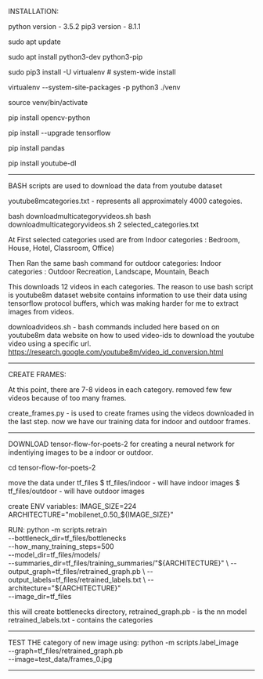 INSTALLATION:

python version - 3.5.2
pip3 version   - 8.1.1

sudo apt update

sudo apt install python3-dev python3-pip

sudo pip3 install -U virtualenv  # system-wide install

virtualenv --system-site-packages -p python3 ./venv

source venv/bin/activate

pip install opencv-python

pip install --upgrade tensorflow

pip install pandas

pip install youtube-dl

_______________________________________________________
BASH scripts are used to download the data from youtube dataset

youtube8mcategories.txt - represents all approximately 4000 categoies.

bash downloadmulticategoryvideos.sh <number-of-videos-per-category> <selected-category-file-name>
bash downloadmulticategoryvideos.sh 2 selected_categories.txt

At First selected categories used are from 
Indoor categories : Bedroom, House, Hotel, Classroom, Office)

Then Ran the same bash command for outdoor categories:
Indoor categories : Outdoor Recreation, Landscape, Mountain, Beach

This downloads 12 videos in each categories. 
The reason to use bash script is youtube8m dataset website contains information to use their data using tensorflow protocol buffers, which was making harder for me to extract images from videos.

downloadvideos.sh - bash commands included here based on on youtube8m data website on how to used video-ids to download the youtube video using a specific url. https://research.google.com/youtube8m/video_id_conversion.html

------------------------------------------------------------------------------
CREATE FRAMES:

At this point, there are 7-8 videos in each category. removed few few videos because of too many frames.

create_frames.py - is used to create frames using the videos downloaded in the last step. 
now we have our training data for indoor and outdoor frames.

-------------------------------------------------------------------------------------
DOWNLOAD tensor-flow-for-poets-2 for creating a neural network for indentiying images to be a indoor or outdoor.

cd tensor-flow-for-poets-2

move the data under tf_files
$ tf_files/indoor - will have indoor images
$ tf_files/outdoor - will have outdoor images

create ENV variables:
IMAGE_SIZE=224
ARCHITECTURE="mobilenet_0.50_${IMAGE_SIZE}"

RUN:
python -m scripts.retrain \
  --bottleneck_dir=tf_files/bottlenecks \
  --how_many_training_steps=500 \
  --model_dir=tf_files/models/ \
  --summaries_dir=tf_files/training_summaries/"${ARCHITECTURE}" \
  --output_graph=tf_files/retrained_graph.pb \
  --output_labels=tf_files/retrained_labels.txt \
  --architecture="${ARCHITECTURE}" \
  --image_dir=tf_files
  
this will create bottlenecks directory, 
retrained_graph.pb  - is the nn model
retrained_labels.txt - contains the categories

-----------------------------------------------------------------------------------------
TEST THE category of new image using:
python -m scripts.label_image \
    --graph=tf_files/retrained_graph.pb  \
    --image=test_data/frames_0.jpg






_____________________________________________________________
